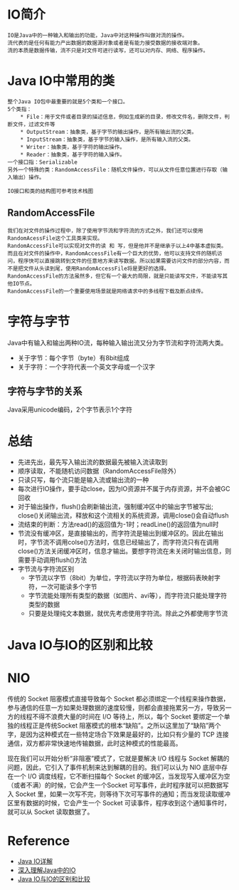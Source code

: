 # IO简介
```
IO是Java中的一种输入和输出的功能，Java中对这种操作叫做对流的操作。
流代表的是任何有能力产出数据的数据源对象或者是有能力接受数据的接收端对象。
流的本质是数据传输，流不只是对文件可进行读写，还可以对内存、网络、程序操作。
```

# Java IO中常用的类
```
整个Java IO包中最重要的就是5个类和一个接口。
5个类指：
    * File：用于文件或者目录的描述信息，例如生成新的目录，修改文件名，删除文件，判断文件，过滤文件等
    * OutputStream：抽象类，基于字节的输出操作，是所有输出流的父类。
    * InputStream：抽象类，基于字节的输入操作，是所有输入流的父类。
    * Writer：抽象类，基于字符的输出操作。
    * Reader：抽象类，基于字符的输入操作。
一个接口指：Serializable
另外一个特殊的类：RandomAccessFile：随机文件操作，可以从文件任意位置进行存取（输入输出）操作。
```
`IO接口和类的结构图可参考技术栈图`

## RandomAccessFile
```
我们在对文件的操作过程中，除了使用字节流和字符流的方式之外，我们还可以使用RandomAcessFile这个工具类来实现。
RandomAccessFile可以实现对文件的读 和 写，但是他并不是继承于以上4中基本虚拟类。
而且在对文件的操作中，RandomAccessFile有一个巨大的优势，他可以支持文件的随机访问，程序快可以直接跳转到文件的任意地方来读写数据。所以如果需要访问文件的部分内容，而不是把文件从头读到尾，使用RandomAccessFile将是更好的选择。
RandomAccessFile的方法虽然多，但它有一个最大的局限，就是只能读写文件，不能读写其他IO节点。
RandomAccessFile的一个重要使用场景就是网络请求中的多线程下载及断点续传。
```

# 字符与字节
Java中有输入和输出两种IO流，每种输入输出流又分为字节流和字符流两大类。

* 关于字节：每个字节（byte）有8bit组成
* 关于字符：一个字符代表一个英文字母或一个汉字

## 字符与字节的关系
Java采用unicode编码，2个字节表示1个字符

# 总结
* 先进先出，最先写入输出流的数据最先被输入流读取到
* 顺序读取，不能随机访问数据（RandomAccessFile除外）
* 只读只写，每个流只能是输入流或输出流的一种
* 每次进行IO操作，要手动close，因为IO资源并不属于内存资源，并不会被GC回收
* 对于输出操作，flush()会刷新输出流，强制缓冲区中的输出字节被写出; close()关闭输出流，释放和这个流相关的系统资源，调用close()会自动flush
* 流结束的判断：方法read()的返回值为-1时；readLine()的返回值为null时
* 节流没有缓冲区，是直接输出的，而字符流是输出到缓冲区的。因此在输出时，字节流不调用colse()方法时，信息已经输出了，而字符流只有在调用close()方法关闭缓冲区时，信息才输出。要想字符流在未关闭时输出信息，则需要手动调用flush()方法
* 字节流与字符流区别
    * 字节流以字节（8bit）为单位，字符流以字符为单位，根据码表映射字符，一次可能读多个字节
    * 字节流能处理所有类型的数据（如图片、avi等），而字符流只能处理字符类型的数据
    * 只要是处理纯文本数据，就优先考虑使用字符流。除此之外都使用字节流

# Java IO与IO的区别和比较

# NIO
传统的 Socket 阻塞模式直接导致每个 Socket 都必须绑定一个线程来操作数据，参与通信的任意一方如果处理数据的速度较慢，则都会直接拖累另一方，导致另一方的线程不得不浪费大量的时间在 I/O 等待上，所以，每个 Socket 要绑定一个单独的线程正是传统Socket 阻塞模式的根本“缺陷”。之所以这里加了“缺陷”两个字，是因为这种模式在一些特定场合下效果是最好的，比如只有少量的 TCP 连接通信，双方都非常快速地传输数据，此时这种模式的性能最高。

现在我们可以开始分析“非阻塞”模式了，它就是要解决 I/O 线程与 Socket 解耦的问题，因此，它引入了事件机制来达到解耦的目的。我们可以认为 NIO 底层中存在一个 I/O 调度线程，它不断扫描每个 Socket 的缓冲区，当发现写入缓冲区为空（或者不满）的时候，它会产生一个Socket 可写事件，此时程序就可以把数据写入 Socket 里，如果一次写不完，则等待下次可写事件的通知；而当发现读取缓冲区里有数据的时候，它会产生一个 Socket 可读事件，程序收到这个通知事件时，就可以从 Socket 读取数据了。


# Reference
* [Java IO详解](https://www.jianshu.com/p/aea76bc0e6d1)
* [深入理解Java中的IO](https://www.cnblogs.com/ylspace/p/8128112.html)
* [Java IO与IO的区别和比较](https://blog.51cto.com/825272560/2059144)